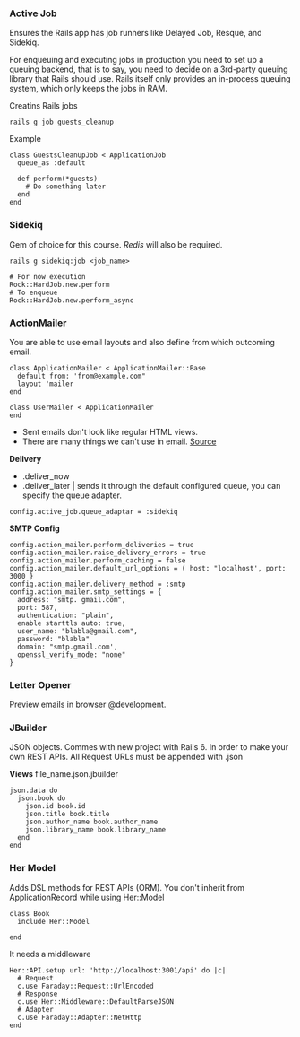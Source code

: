 ### Active Job
Ensures the Rails app has job runners like Delayed Job, Resque, and Sidekiq.

For enqueuing and executing jobs in production you need to set up a queuing backend, that is to say, you need to decide on a 3rd-party queuing library that Rails should use. Rails itself only provides an in-process queuing system, which only keeps the jobs in RAM.

Creatins Rails jobs

```
rails g job guests_cleanup
```

Example

```
class GuestsCleanUpJob < ApplicationJob
  queue_as :default

  def perform(*guests)
    # Do something later
  end
end
```

### Sidekiq
Gem of choice for this course. *Redis* will also be required.

```
rails g sidekiq:job <job_name>
```

```
# For now execution
Rock::HardJob.new.perform
# To enqueue
Rock::HardJob.new.perform_async
```

### ActionMailer
You are able to use email layouts and also define from which outcoming email.

```
class ApplicationMailer < ApplicationMailer::Base
  default from: 'from@example.com"
  layout 'mailer
end
```

```
class UserMailer < ApplicationMailer
end
```

* Sent emails don't look like regular HTML views.
* There are many things we can't use in email. [Source](https://www.imaginarycloud.com/blog/rails-send-emails-with-style/)

**Delivery**
* .deliver_now
* .deliver_later | sends it through the default configured queue, you can specify the queue adapter.

```
config.active_job.queue_adaptar = :sidekiq
```

**SMTP Config**

```
config.action_mailer.perform_deliveries = true
config.action_mailer.raise_delivery_errors = true
config.action_mailer.perform_caching = false
config.action_mailer.default_url_options = ( host: "localhost', port: 3000 }
config.action_mailer.delivery_method = :smtp
config.action_mailer.smtp_settings = {
  address: "smtp. gmail.com",
  port: 587,
  authentication: "plain",
  enable starttls auto: true,
  user_name: "blabla@gmail.com",
  password: "blabla"
  domain: "smtp.gmail.com',
  openssl_verify_mode: "none"
}
```

### Letter Opener
Preview emails in browser @development.

### JBuilder
JSON objects. Commes with new project with Rails 6.
In order to make your own REST APIs. All Request URLs must be appended with .json

**Views**
file_name.json.jbuilder

```
json.data do
  json.book do
    json.id book.id
    json.title book.title
    json.author_name book.author_name
    json.library_name book.library_name
  end
end
```

### Her Model
Adds DSL methods for REST APIs (ORM). You don't inherit from ApplicationRecord while using Her::Model

```
class Book
  include Her::Model

end
```

It needs a middleware

```
Her::API.setup url: 'http://localhost:3001/api' do |c|
  # Request
  c.use Faraday::Request::UrlEncoded
  # Response
  c.use Her::Middleware::DefaultParseJSON
  # Adapter
  c.use Faraday::Adapter::NetHttp
end
```
